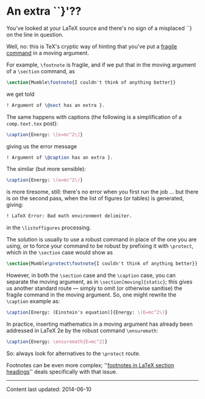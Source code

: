 # An extra ``}'??

You've looked at your LaTeX source and there's no sign of a misplaced
``} on the line in question.

Well, no: this is TeX's cryptic way of hinting that you've put a
[fragile command](./FAQ-protect.html) in a moving argument.

For example, `\footnote` is fragile, and if we put that in the
moving argument of a `\section` command, as
```latex
\section{Mumble\footnote{I couldn't think of anything better}}
```
we get told
```latex
! Argument of \@sect has an extra }.
```
The same happens with captions (the following is a simplification of a
`comp.text.tex` post):
```latex
\caption{Energy: \[e=mc^2\]}
```
giving us the error message
```latex
! Argument of \@caption has an extra }.
```
The similar (but more sensible):
```latex
\caption{Energy: \(e=mc^2\)}
```
is more tiresome, still: there's no error when you first run the
job&nbsp;&hellip; but there is on the second pass, when the list of figures
(or tables) is generated, giving:
```latex
! LaTeX Error: Bad math environment delimiter.
```
in the `\listoffigures` processing.

The solution is usually to use a robust command in place of the one
you are using, or to force your command to be robust by prefixing it
with `\protect`, which in the `\section` case would show as
```latex
\section{Mumble\protect\footnote{I couldn't think of anything better}}
```
However, in both the `\section` case and the `\caption` case,
you can separate the moving argument, as in
`\section[moving]{static}`; this gives us another standard
route&nbsp;&mdash; simply to omit (or otherwise sanitise) the fragile command
in the moving argument.  So, one might rewrite the `\caption`
example as:
```latex
\caption[Energy: (Einstein's equation)]{Energy: \(E=mc^2\)}
```
In practice, inserting mathematics in a moving argument has already
been addressed in LaTeX 2e by the robust command `\ensuremath`:
```latex
\caption{Energy: \ensuremath{E=mc^2}}
```
So: always look for alternatives to the `\protect` route.

Footnotes can be even more complex; 
''[footnotes in LaTeX section headings](./FAQ-ftnsect.html)''
deals specifically with that issue.


----

Content last updated: 2014-06-10
